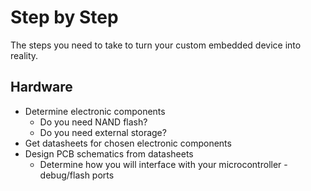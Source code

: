 # Step by Step

The steps you need to take to turn your custom embedded device into reality.

## Hardware

- Determine electronic components
    - Do you need NAND flash?
    - Do you need external storage?
- Get datasheets for chosen electronic components
- Design PCB schematics from datasheets
    - Determine how you will interface with your microcontroller - debug/flash ports


